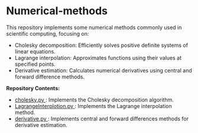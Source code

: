 # Numerical-methods
This repository implements some numerical methods commonly used in scientific computing, focusing on:

*  Cholesky decomposition: Efficiently solves positive definite systems of linear equations.
* Lagrange interpolation: Approximates functions using their values at specified points.
* Derivative estimation: Calculates numerical derivatives using central and forward difference methods.
  
**Repository Contents:**

* [cholesky.py ](https://github.com/Negar-Mazaheri/Numerical-methods/blob/main/cholesky.py): Implements the Cholesky decomposition algorithm.
* [LagrangeInterplotion.py ](https://github.com/Negar-Mazaheri/Numerical-methods/blob/main/LagrangeInterplotion.py): Implements the Lagrange interpolation method.
* [derivative.py ](https://github.com/Negar-Mazaheri/Numerical-methods/blob/main/derivative.py): Implements central and forward differences methods for derivative estimation.
